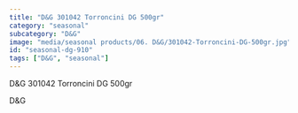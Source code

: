 ```yaml
---
title: "D&G 301042 Torroncini DG 500gr"
category: "seasonal"
subcategory: "D&G"
image: "media/seasonal products/06. D&G/301042-Torroncini-DG-500gr.jpg"
id: "seasonal-dg-910"
tags: ["D&G", "seasonal"]
---
```


D&G 301042 Torroncini DG 500gr

D&G
